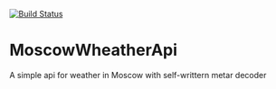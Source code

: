 [![Build Status](https://travis-ci.com/Travonka/MoscowWheatherApi.svg?branch=master)](https://travis-ci.com/Travonka/MoscowWheatherApi)
# MoscowWheatherApi
A simple api for weather in Moscow with self-writtern metar decoder
